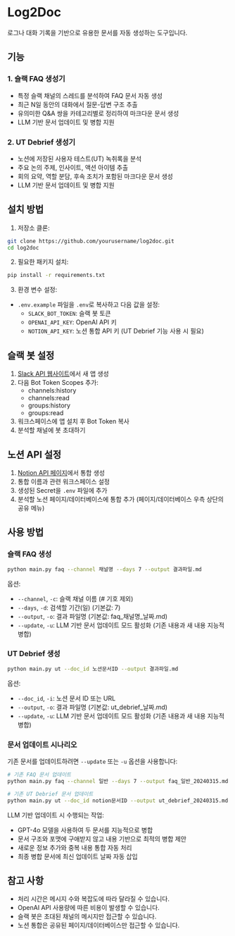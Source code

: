 # Log2Doc

로그나 대화 기록을 기반으로 유용한 문서를 자동 생성하는 도구입니다.

## 기능

### 1. 슬랙 FAQ 생성기
- 특정 슬랙 채널의 스레드를 분석하여 FAQ 문서 자동 생성
- 최근 N일 동안의 대화에서 질문-답변 구조 추출
- 유의미한 Q&A 쌍을 카테고리별로 정리하여 마크다운 문서 생성
- LLM 기반 문서 업데이트 및 병합 지원

### 2. UT Debrief 생성기
- 노션에 저장된 사용자 테스트(UT) 녹취록을 분석
- 주요 논의 주제, 인사이트, 액션 아이템 추출
- 회의 요약, 역할 분담, 후속 조치가 포함된 마크다운 문서 생성
- LLM 기반 문서 업데이트 및 병합 지원

## 설치 방법

1. 저장소 클론:
```bash
git clone https://github.com/yourusername/log2doc.git
cd log2doc
```

2. 필요한 패키지 설치:
```bash
pip install -r requirements.txt
```

3. 환경 변수 설정:
- `.env.example` 파일을 `.env`로 복사하고 다음 값을 설정:
  - `SLACK_BOT_TOKEN`: 슬랙 봇 토큰
  - `OPENAI_API_KEY`: OpenAI API 키
  - `NOTION_API_KEY`: 노션 통합 API 키 (UT Debrief 기능 사용 시 필요)

## 슬랙 봇 설정

1. [Slack API 웹사이트](https://api.slack.com/apps)에서 새 앱 생성
2. 다음 Bot Token Scopes 추가:
   - channels:history
   - channels:read
   - groups:history
   - groups:read
3. 워크스페이스에 앱 설치 후 Bot Token 복사
4. 분석할 채널에 봇 초대하기

## 노션 API 설정

1. [Notion API 페이지](https://www.notion.so/my-integrations)에서 통합 생성
2. 통합 이름과 관련 워크스페이스 설정
3. 생성된 Secret을 `.env` 파일에 추가
4. 분석할 노션 페이지/데이터베이스에 통합 추가 (페이지/데이터베이스 우측 상단의 공유 메뉴)

## 사용 방법

### 슬랙 FAQ 생성

```bash
python main.py faq --channel 채널명 --days 7 --output 결과파일.md
```

옵션:
- `--channel`, `-c`: 슬랙 채널 이름 (# 기호 제외)
- `--days`, `-d`: 검색할 기간(일) (기본값: 7)
- `--output`, `-o`: 결과 파일명 (기본값: faq_채널명_날짜.md)
- `--update`, `-u`: LLM 기반 문서 업데이트 모드 활성화 (기존 내용과 새 내용 지능적 병합)

### UT Debrief 생성

```bash
python main.py ut --doc_id 노션문서ID --output 결과파일.md
```

옵션:
- `--doc_id`, `-i`: 노션 문서 ID 또는 URL
- `--output`, `-o`: 결과 파일명 (기본값: ut_debrief_날짜.md)
- `--update`, `-u`: LLM 기반 문서 업데이트 모드 활성화 (기존 내용과 새 내용 지능적 병합)

### 문서 업데이트 시나리오

기존 문서를 업데이트하려면 `--update` 또는 `-u` 옵션을 사용합니다:

```bash
# 기존 FAQ 문서 업데이트
python main.py faq --channel 일반 --days 7 --output faq_일반_20240315.md --update

# 기존 UT Debrief 문서 업데이트
python main.py ut --doc_id notion문서ID --output ut_debrief_20240315.md --update
```

LLM 기반 업데이트 시 수행되는 작업:
- GPT-4o 모델을 사용하여 두 문서를 지능적으로 병합
- 문서 구조와 포맷에 구애받지 않고 내용 기반으로 최적의 병합 제안
- 새로운 정보 추가와 중복 내용 통합 자동 처리
- 최종 병합 문서에 최신 업데이트 날짜 자동 삽입

## 참고 사항

- 처리 시간은 메시지 수와 복잡도에 따라 달라질 수 있습니다.
- OpenAI API 사용량에 따른 비용이 발생할 수 있습니다.
- 슬랙 봇은 초대된 채널의 메시지만 접근할 수 있습니다.
- 노션 통합은 공유된 페이지/데이터베이스만 접근할 수 있습니다.